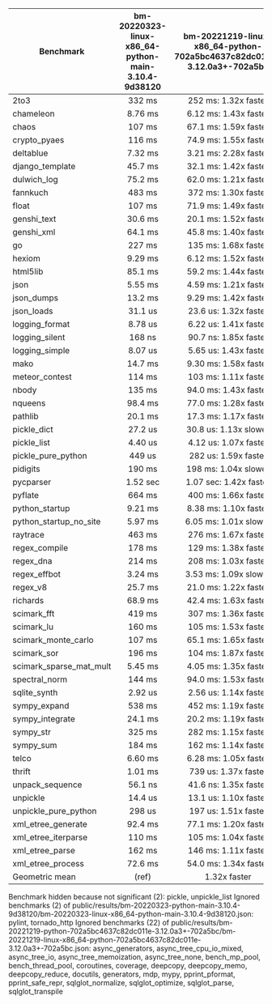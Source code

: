 | Benchmark               | bm-20220323-linux-x86_64-python-main-3.10.4-9d38120 | bm-20221219-linux-x86_64-python-702a5bc4637c82dc011e-3.12.0a3+-702a5bc |
|-------------------------|:---------------------------------------------------:|:----------------------------------------------------------------------:|
| 2to3                    | 332 ms                                              | 252 ms: 1.32x faster                                                   |
| chameleon               | 8.76 ms                                             | 6.12 ms: 1.43x faster                                                  |
| chaos                   | 107 ms                                              | 67.1 ms: 1.59x faster                                                  |
| crypto_pyaes            | 116 ms                                              | 74.9 ms: 1.55x faster                                                  |
| deltablue               | 7.32 ms                                             | 3.21 ms: 2.28x faster                                                  |
| django_template         | 45.7 ms                                             | 32.1 ms: 1.42x faster                                                  |
| dulwich_log             | 75.2 ms                                             | 62.0 ms: 1.21x faster                                                  |
| fannkuch                | 483 ms                                              | 372 ms: 1.30x faster                                                   |
| float                   | 107 ms                                              | 71.9 ms: 1.49x faster                                                  |
| genshi_text             | 30.6 ms                                             | 20.1 ms: 1.52x faster                                                  |
| genshi_xml              | 64.1 ms                                             | 45.8 ms: 1.40x faster                                                  |
| go                      | 227 ms                                              | 135 ms: 1.68x faster                                                   |
| hexiom                  | 9.29 ms                                             | 6.12 ms: 1.52x faster                                                  |
| html5lib                | 85.1 ms                                             | 59.2 ms: 1.44x faster                                                  |
| json                    | 5.55 ms                                             | 4.59 ms: 1.21x faster                                                  |
| json_dumps              | 13.2 ms                                             | 9.29 ms: 1.42x faster                                                  |
| json_loads              | 31.1 us                                             | 23.6 us: 1.32x faster                                                  |
| logging_format          | 8.78 us                                             | 6.22 us: 1.41x faster                                                  |
| logging_silent          | 168 ns                                              | 90.7 ns: 1.85x faster                                                  |
| logging_simple          | 8.07 us                                             | 5.65 us: 1.43x faster                                                  |
| mako                    | 14.7 ms                                             | 9.30 ms: 1.58x faster                                                  |
| meteor_contest          | 114 ms                                              | 103 ms: 1.11x faster                                                   |
| nbody                   | 135 ms                                              | 94.0 ms: 1.43x faster                                                  |
| nqueens                 | 98.4 ms                                             | 77.0 ms: 1.28x faster                                                  |
| pathlib                 | 20.1 ms                                             | 17.3 ms: 1.17x faster                                                  |
| pickle_dict             | 27.2 us                                             | 30.8 us: 1.13x slower                                                  |
| pickle_list             | 4.40 us                                             | 4.12 us: 1.07x faster                                                  |
| pickle_pure_python      | 449 us                                              | 282 us: 1.59x faster                                                   |
| pidigits                | 190 ms                                              | 198 ms: 1.04x slower                                                   |
| pycparser               | 1.52 sec                                            | 1.07 sec: 1.42x faster                                                 |
| pyflate                 | 664 ms                                              | 400 ms: 1.66x faster                                                   |
| python_startup          | 9.21 ms                                             | 8.38 ms: 1.10x faster                                                  |
| python_startup_no_site  | 5.97 ms                                             | 6.05 ms: 1.01x slower                                                  |
| raytrace                | 463 ms                                              | 276 ms: 1.67x faster                                                   |
| regex_compile           | 178 ms                                              | 129 ms: 1.38x faster                                                   |
| regex_dna               | 214 ms                                              | 208 ms: 1.03x faster                                                   |
| regex_effbot            | 3.24 ms                                             | 3.53 ms: 1.09x slower                                                  |
| regex_v8                | 25.7 ms                                             | 21.0 ms: 1.22x faster                                                  |
| richards                | 68.9 ms                                             | 42.4 ms: 1.63x faster                                                  |
| scimark_fft             | 419 ms                                              | 307 ms: 1.36x faster                                                   |
| scimark_lu              | 160 ms                                              | 105 ms: 1.53x faster                                                   |
| scimark_monte_carlo     | 107 ms                                              | 65.1 ms: 1.65x faster                                                  |
| scimark_sor             | 196 ms                                              | 104 ms: 1.87x faster                                                   |
| scimark_sparse_mat_mult | 5.45 ms                                             | 4.05 ms: 1.35x faster                                                  |
| spectral_norm           | 144 ms                                              | 94.0 ms: 1.53x faster                                                  |
| sqlite_synth            | 2.92 us                                             | 2.56 us: 1.14x faster                                                  |
| sympy_expand            | 538 ms                                              | 452 ms: 1.19x faster                                                   |
| sympy_integrate         | 24.1 ms                                             | 20.2 ms: 1.19x faster                                                  |
| sympy_str               | 325 ms                                              | 282 ms: 1.15x faster                                                   |
| sympy_sum               | 184 ms                                              | 162 ms: 1.14x faster                                                   |
| telco                   | 6.60 ms                                             | 6.28 ms: 1.05x faster                                                  |
| thrift                  | 1.01 ms                                             | 739 us: 1.37x faster                                                   |
| unpack_sequence         | 56.1 ns                                             | 41.6 ns: 1.35x faster                                                  |
| unpickle                | 14.4 us                                             | 13.1 us: 1.10x faster                                                  |
| unpickle_pure_python    | 298 us                                              | 197 us: 1.51x faster                                                   |
| xml_etree_generate      | 92.4 ms                                             | 77.1 ms: 1.20x faster                                                  |
| xml_etree_iterparse     | 110 ms                                              | 105 ms: 1.04x faster                                                   |
| xml_etree_parse         | 162 ms                                              | 146 ms: 1.11x faster                                                   |
| xml_etree_process       | 72.6 ms                                             | 54.0 ms: 1.34x faster                                                  |
| Geometric mean          | (ref)                                               | 1.32x faster                                                           |

Benchmark hidden because not significant (2): pickle, unpickle_list
Ignored benchmarks (2) of public/results/bm-20220323-python-main-3.10.4-9d38120/bm-20220323-linux-x86_64-python-main-3.10.4-9d38120.json: pylint, tornado_http
Ignored benchmarks (22) of public/results/bm-20221219-python-702a5bc4637c82dc011e-3.12.0a3+-702a5bc/bm-20221219-linux-x86_64-python-702a5bc4637c82dc011e-3.12.0a3+-702a5bc.json: async_generators, async_tree_cpu_io_mixed, async_tree_io, async_tree_memoization, async_tree_none, bench_mp_pool, bench_thread_pool, coroutines, coverage, deepcopy, deepcopy_memo, deepcopy_reduce, docutils, generators, mdp, mypy, pprint_pformat, pprint_safe_repr, sqlglot_normalize, sqlglot_optimize, sqlglot_parse, sqlglot_transpile
